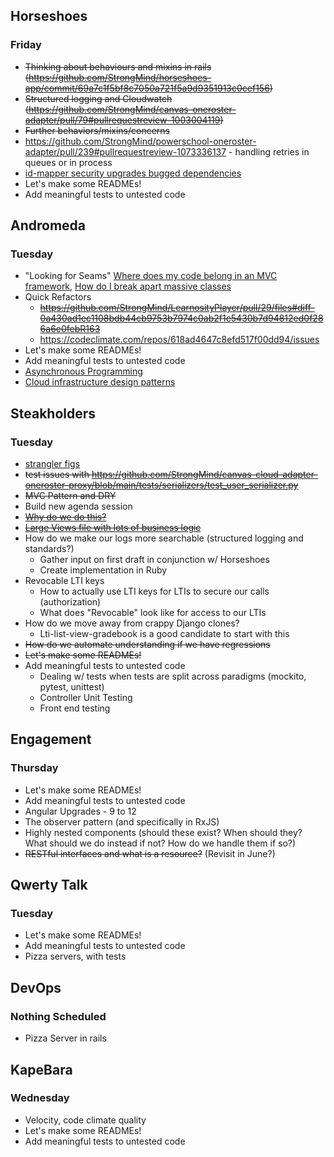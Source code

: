 ## Horseshoes
### Friday
* ~~Thinking about behaviours and mixins in rails (https://github.com/StrongMind/horseshoes-app/commit/69a7c1f5bf8c7050a721f5a9d9351913c0cef156)~~
* ~~Structured logging and Cloudwatch (https://github.com/StrongMind/canvas-oneroster-adapter/pull/79#pullrequestreview-1003004119)~~
* ~~Further behaviors/mixins/concerns~~
* https://github.com/StrongMind/powerschool-oneroster-adapter/pull/239#pullrequestreview-1073336137 - handling retries in queues or in process
* [id-mapper security upgrades bugged dependencies](https://github.com/StrongMind/id-mapper/security/dependabot)
* Let's make some READMEs!
* Add meaningful tests to untested code

## Andromeda
### Tuesday
* "Looking for Seams" [Where does my code belong in an MVC framework](mvc_framework_seams.md), [How do I break apart massive classes](creating_single_responsibilities.md)
* Quick Refactors
  * ~~https://github.com/StrongMind/LearnosityPlayer/pull/29/files#diff-0a430ad1ec1108bdb44cb9753b7974c0ab2f1e5430b7d94812ed0f286a6e0febR163~~
  * https://codeclimate.com/repos/618ad4647c8efd517f00dd94/issues
* Let's make some READMEs!
* Add meaningful tests to untested code
* [Asynchronous Programming](asynchronous.md)
* [Cloud infrastructure design patterns](cloud_design.md)

## Steakholders
### Tuesday
* [strangler figs](https://martinfowler.com/bliki/StranglerFigApplication.html)
* ~~test issues with https://github.com/StrongMind/canvas-cloud-adapter-oneroster-proxy/blob/main/tests/serializers/test_user_serializer.py~~
* ~~MVC Pattern and DRY~~
* Build new agenda session
* ~~[Why do we do this?](https://github.com/StrongMind/lti-account-settings/blob/a4cce10fbe47a3b0b90f59e7aa7feff7b6cacbc1/views.py#L83)~~
* ~~[Large Views file with lots of business logic](https://github.com/StrongMind/lti-account-settings/blob/a4cce10fbe47a3b0b90f59e7aa7feff7b6cacbc1/views.py)~~
* How do we make our logs more searchable (structured logging and standards?)
  * Gather input on first draft in conjunction w/ Horseshoes
  * Create implementation in Ruby
* Revocable LTI keys
  * How to actually use LTI keys for LTIs to secure our calls (authorization)
  * What does "Revocable" look like for access to our LTIs
* How do we move away from crappy Django clones?
  * Lti-list-view-gradebook is a good candidate to start with this
* ~~How do we automate understanding if we have regressions~~
* ~~Let's make some READMEs!~~
* Add meaningful tests to untested code
  * Dealing w/ tests when tests are split across paradigms (mockito, pytest, unittest)
  * Controller Unit Testing
  * Front end testing

## Engagement
### Thursday
* Let's make some READMEs!
* Add meaningful tests to untested code
* Angular Upgrades - 9 to 12
* The observer pattern (and specifically in RxJS)
* Highly nested components (should these exist? When should they? What should we do instead if not? How do we handle them if so?)
* ~~RESTful interfaces and what is a resource?~~ (Revisit in June?)

## Qwerty Talk
### Tuesday
* Let's make some READMEs!
* Add meaningful tests to untested code
* Pizza servers, with tests

## DevOps
### Nothing Scheduled
* Pizza Server in rails

## KapeBara
### Wednesday
* Velocity, code climate quality
* Let's make some READMEs!
* Add meaningful tests to untested code

